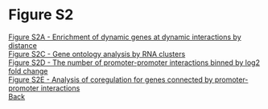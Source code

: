 # Figure S2

[Figure S2A - Enrichment of dynamic genes at dynamic interactions by distance](../Scripts/FigS2A_Gene_Interaction_Distance.md)<br>
[Figure S2C - Gene ontology analysis by RNA clusters](../Scripts/FigS2C_Gene_Ontology.md)<br>
[Figure S2D - The number of promoter-promoter interactions binned by log2 fold change](../Scripts/FigS2D_Number_Dynamic_PP_Interactions.md)<br>
[Figure S2E - Analysis of coregulation for genes connected by promoter-promoter interactions](../Scripts/FigS2E_PP_Connected_Genes_Coregulation.md)<br>
[Back](../README.md)